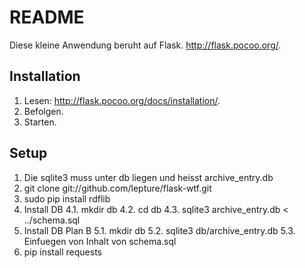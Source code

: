 # README

Diese kleine Anwendung beruht auf Flask. http://flask.pocoo.org/.


## Installation

1. Lesen: http://flask.pocoo.org/docs/installation/.
2. Befolgen.
3. Starten.


## Setup

1. Die sqlite3 muss unter db liegen und heisst archive_entry.db
2. git clone git://github.com/lepture/flask-wtf.git
3. sudo pip install rdflib
4. Install DB
4.1. mkdir db
4.2. cd db 
4.3. sqlite3 archive_entry.db < ../schema.sql
5. Install DB Plan B 
5.1. mkdir db
5.2. sqlite3 db/archive_entry.db
5.3. Einfuegen von Inhalt von schema.sql
6. pip install requests
